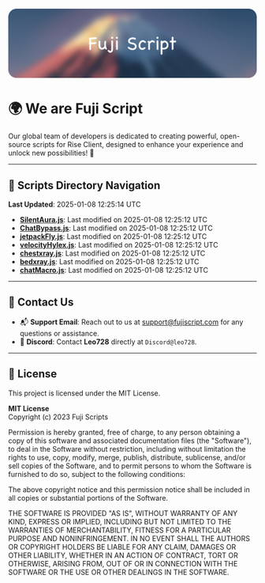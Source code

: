 ![Banner](.github/b.webp)

# 🌍 **We are Fuji Script**

Our global team of developers is dedicated to creating powerful, open-source scripts for Rise Client, designed to enhance your experience and unlock new possibilities! 🌟

---
<!-- SCRIPTS_NAVIGATION_START -->
## 📂 **Scripts Directory Navigation**

**Last Updated**: 2025-01-08 12:25:14 UTC

- **[SilentAura.js](scripts/SilentAura.js)**: Last modified on 2025-01-08 12:25:12 UTC
- **[ChatBypass.js](scripts/ChatBypass.js)**: Last modified on 2025-01-08 12:25:12 UTC
- **[jetpackFly.js](scripts/jetpackFly.js)**: Last modified on 2025-01-08 12:25:12 UTC
- **[velocityHylex.js](scripts/velocityHylex.js)**: Last modified on 2025-01-08 12:25:12 UTC
- **[chestxray.js](scripts/chestxray.js)**: Last modified on 2025-01-08 12:25:12 UTC
- **[bedxray.js](scripts/bedxray.js)**: Last modified on 2025-01-08 12:25:12 UTC
- **[chatMacro.js](scripts/chatMacro.js)**: Last modified on 2025-01-08 12:25:12 UTC

<!-- SCRIPTS_NAVIGATION_END -->

---

## 💬 **Contact Us**  
- 📬 **Support Email**: Reach out to us at [support@fujiscript.com](mailto:support@fujiscript.com) for any questions or assistance.  
- 💬 **Discord**: Contact **Leo728** directly at `Discord@leo728`.

---

## 📜 **License**

This project is licensed under the MIT License.  

**MIT License**  
Copyright (c) 2023 Fuji Scripts  

Permission is hereby granted, free of charge, to any person obtaining a copy of this software and associated documentation files (the "Software"), to deal in the Software without restriction, including without limitation the rights to use, copy, modify, merge, publish, distribute, sublicense, and/or sell copies of the Software, and to permit persons to whom the Software is furnished to do so, subject to the following conditions:  

The above copyright notice and this permission notice shall be included in all copies or substantial portions of the Software.  

THE SOFTWARE IS PROVIDED "AS IS", WITHOUT WARRANTY OF ANY KIND, EXPRESS OR IMPLIED, INCLUDING BUT NOT LIMITED TO THE WARRANTIES OF MERCHANTABILITY, FITNESS FOR A PARTICULAR PURPOSE AND NONINFRINGEMENT. IN NO EVENT SHALL THE AUTHORS OR COPYRIGHT HOLDERS BE LIABLE FOR ANY CLAIM, DAMAGES OR OTHER LIABILITY, WHETHER IN AN ACTION OF CONTRACT, TORT OR OTHERWISE, ARISING FROM, OUT OF OR IN CONNECTION WITH THE SOFTWARE OR THE USE OR OTHER DEALINGS IN THE SOFTWARE.  
